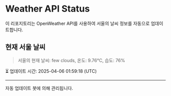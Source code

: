 
# Weather API Status

이 리포지토리는 OpenWeather API를 사용하여 서울의 날씨 정보를 자동으로 업데이트합니다.

## 현재 서울 날씨
> 서울의 현재 날씨: few clouds, 온도: 9.76°C, 습도: 76%

⏳ 업데이트 시간: 2025-04-06 01:59:18 (UTC)

---
자동 업데이트 봇에 의해 관리됩니다.
